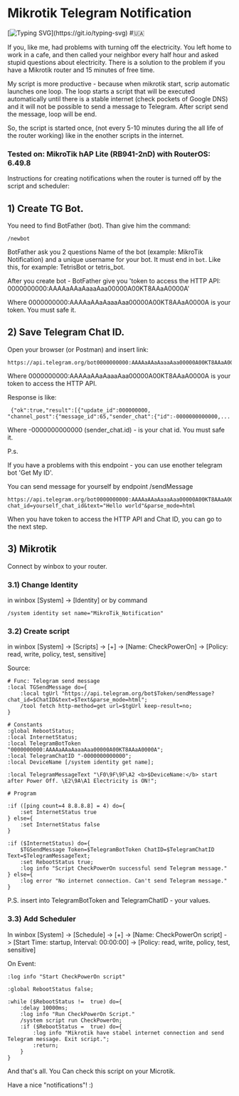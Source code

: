 # Mikrotik Telegram Notification

[![Typing SVG](https://readme-typing-svg.herokuapp.com?font=Fira+Code&weight=600&size=30&duration=4000&pause=1500&color=805FA6&width=435&lines=Glory+to+Ukraine!;%D0%A1%D0%BB%D0%B0%D0%B2%D0%B0+%D0%A3%D0%BA%D1%80%D0%B0%D1%97%D0%BD%D1%96!)](https://git.io/typing-svg) 
#🇺🇦

If you, like me, had problems with turning off the electricity. You left home to work in a cafe, and then called your neighbor every half hour and asked stupid questions about electricity. There is a solution to the problem if you have a Mikrotik router and 15 minutes of free time.

My script is more productive - because when mikrotik start, scrip automatic launches one loop. The loop starts a script that will be executed automatically until there is a stable internet (check pockets of Google DNS) and it will not be possible to send a message to Telegram. After script send the message, loop will be end.

 So, the script is started once, (not every 5-10 minutes during the all life of the router working) like in the enother scripts in the internet.

### Tested on: MikroTik hAP Lite (RB941-2nD) with RouterOS: 6.49.8

Instructions for creating notifications when the router is turned off by the script and scheduler:

## 1) Create TG Bot.

You need to find BotFather (bot). Than give him the command:

```
/newbot
```
BotFather ask you 2 questions Name of the bot (example: MikroTik Notification) and a unique username for your bot. It must end in `bot`. Like this, for example: TetrisBot or tetris_bot.

After you create bot - BotFather give you 'token to access the HTTP API: 0000000000:AAAAaAAaAaaaAaa00000A00KT8AAaA0000A'

Where 0000000000:AAAAaAAaAaaaAaa00000A00KT8AAaA0000A is your token. You must safe it.

## 2) Save Telegram Chat ID.

Open your browser (or Postman) and insert link:

```
https://api.telegram.org/bot0000000000:AAAAaAAaAaaaAaa00000A00KT8AAaA0000A/getUpdates
```
Where 0000000000:AAAAaAAaAaaaAaa00000A00KT8AAaA0000A is your token to access the HTTP API.

Response is like:
```
 {"ok":true,"result":[{"update_id":000000000,
"channel_post":{"message_id":65,"sender_chat":{"id":-0000000000000,... 
```
Where -0000000000000 (sender_chat.id) - is your chat id. You must safe it.

P.s. 

If you have a problems with this endpoint - you can use enother telegram bot 'Get My ID'. 

You can send message for yourself by endpoint /sendMessage

```
https://api.telegram.org/bot0000000000:AAAAaAAaAaaaAaa00000A00KT8AAaA0000A/sendMessage?chat_id=yourself_chat_id&text="Hello world"&parse_mode=html

```

When you have token to access the HTTP API and Chat ID, you can go to the next step.

## 3) Mikrotik
   
Connect by winbox to your router.

### 3.1) Change Identity

in winbox [System] -> [Identity] or by command
```
/system identity set name="MikroTik_Notification"
```
### 3.2) Create script

in winbox [System] -> [Scripts] -> [+] -> [Name: CheckPowerOn] -> [Policy: read, write, policy, test, sensitive]

Source:
```
# Func: Telegram send message
:local TGSendMessage do={
    :local tgUrl "https://api.telegram.org/bot$Token/sendMessage?chat_id=$ChatID&text=$Text&parse_mode=html";
    /tool fetch http-method=get url=$tgUrl keep-result=no;
}

# Constants
:global RebootStatus;
:local InternetStatus;
:local TelegramBotToken "0000000000:AAAAaAAaAaaaAaa00000A00KT8AAaA0000A";
:local TelegramChatID "-0000000000000";
:local DeviceName [/system identity get name];

:local TelegramMessageText "\F0\9F\9F\A2 <b>$DeviceName:</b> start after Power Off. \E2\9A\A1 Electricity is ON!";

# Program

:if ([ping count=4 8.8.8.8] = 4) do={
    :set InternetStatus true
} else={
    :set InternetStatus false
}

:if ($InternetStatus) do={
    $TGSendMessage Token=$TelegramBotToken ChatID=$TelegramChatID Text=$TelegramMessageText;
    :set RebootStatus true;
    :log info "Script CheckPowerOn successful send Telegram message."
} else={
    :log error "No internet connection. Can't send Telegram message."
}

```

P.S. insert into TelegramBotToken and TelegramChatID - your values.

### 3.3) Add Scheduler

In winbox [System] -> [Schedule] -> [+] -> [Name: CheckPowerOn script] - > [Start Time: startup, Interval: 00:00:00] -> [Policy: read, write, policy, test, sensitive]

On Event:
```
:log info "Start CheckPowerOn script"

:global RebootStatus false;

:while ($RebootStatus !=  true) do={
    :delay 10000ms;
    :log info "Run CheckPowerOn Script."
    /system script run CheckPowerOn;
    :if ($RebootStatus =  true) do={
        :log info "Mikrotik have stabel internet connection and send Telegram message. Exit script.";
        :return;
    }
}
```

And that's all. You Can check this script on your Microtik. 

Have a nice "notifications"! :)

